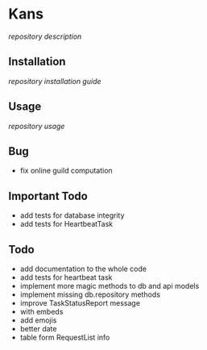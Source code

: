 # Kans
*repository description*

## Installation
*repository installation guide*

## Usage
*repository usage*

## Bug
- fix online guild computation

## Important Todo
- add tests for database integrity
- add tests for HeartbeatTask

## Todo
- add documentation to the whole code
- add tests for heartbeat task
- implement more magic methods to db and api models
- implement missing db.repository methods
- improve TaskStatusReport message
 - with embeds
 - add emojis
 - better date
 - table form RequestList info
